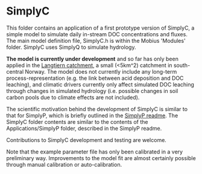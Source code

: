 # SimplyC

This folder contains an application of a first prototype version of SimplyC, a simple model to simulate daily in-stream DOC concentrations and fluxes. The main model definition file, SimplyC.h is within the Mobius 'Modules' folder. SimplyC uses SimplyQ to simulate hydrology.

**The model is currently under development** and so far has only been applied in the [Langtjern catchment](https://www.niva.no/en/services/environmental-monitoring/langtjern), a small (<5km^2) catchment in south-central Norway. The model does not currently include any long-term process-representation (e.g. the link between acid deposition and DOC leaching), and climatic drivers currently only affect simulated DOC leaching through changes in simulated hydrology (i.e. possible changes in soil carbon pools due to climate effects are not included).

The scientific motivation behind the development of SimplyC is similar to that for SimplyP, which is briefly outlined in the [SimplyP readme](https://github.com/NIVANorge/Mobius/tree/master/Applications/SimplyP#simplyp-mobius-version). The SimplyC folder contents are  similar to the contents of the Applications/SimplyP folder, described in the SimplyP readme.

Contributions to SimplyC development and testing are welcome.

Note that the example parameter file has only been calibrated in a very preliminary way. Improvements to the model fit are almost certainly possible through manual calibration or auto-calibration.
